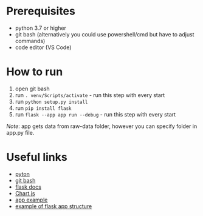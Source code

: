 # Prerequisites

-   python 3.7 or higher
-   git bash (alternatively you could use powershell/cmd but have to adjust commands)
-   code editor (VS Code)

# How to run

1. open git bash
1. run `. venv/Scripts/activate` - run this step with every start
1. run `python setup.py install`
1. run `pip install flask`
1. run `flask --app app run --debug` - run this step with every start

_Note_: app gets data from raw-data folder, however you can specify folder in app.py file.

# Useful links

-   [pyton](https://www.python.org/downloads/)
-   [git bash](https://gitforwindows.org/)
-   [flask docs](https://flask.palletsprojects.com/en/2.2.x/)
-   [Chart.js](https://www.chartjs.org/docs/latest/)
-   [app example](https://www.gitauharrison.com/articles/data-visualization-with-flask-and-chartjs)
-   [example of flask app structure](https://github.com/bighuang624/sentiment-analysis-webapp)
